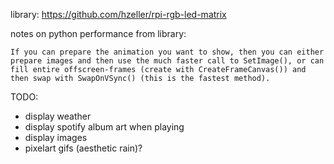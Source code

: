 


library:
https://github.com/hzeller/rpi-rgb-led-matrix


notes on python performance from library:
```
If you can prepare the animation you want to show, then you can either prepare images and then use the much faster call to SetImage(), or can fill entire offscreen-frames (create with CreateFrameCanvas()) and then swap with SwapOnVSync() (this is the fastest method).
```


TODO:
- display weather
- display spotify album art when playing
- display images
- pixelart gifs (aesthetic rain)?
